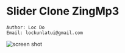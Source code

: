 # Slider Clone ZingMp3

``` 
Author: Loc Do
Email: lockunlatui@gmail.com
```

<img src="https://s3.gifyu.com/images/Screen-Recording-2021-04-24-at-18.36.32.gif" alt="screen shot"/>
